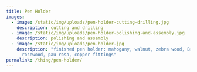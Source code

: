 ```yaml
---
title: Pen Holder
images:
  - image: /static/img/uploads/pen-holder-cutting-drilling.jpg
    description: cutting and drilling
  - image: /static/img/uploads/pen-holder-polishing-and-assembly.jpg
    description: polishing and assembly
  - image: /static/img/uploads/pen-holder.jpg
    description: "finished pen holder: mahogany, walnut, zebra wood, Brazilian
      rosewood, pau rosa, copper fittings"
permalink: /thing/pen-holder/
---
```

